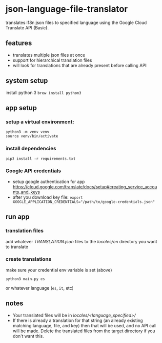 # json-language-file-translator
translates i18n json files to specified language using the Google Cloud Translate API (Basic).

## features
- translates multiple json files at once
- support for hierarchical translation files
- will look for translations that are already present before calling API

## system setup
install python 3 `brew install python3`

## app setup
### setup a virtual environment:
    python3 -m venv venv
    source venv/bin/activate

### install dependencies
    pip3 install -r requirements.txt

### Google API credentials
- setup google authentication for app https://cloud.google.com/translate/docs/setup#creating_service_accounts_and_keys
- after you download key file: `export GOOGLE_APPLICATION_CREDENTIALS="/path/to/google-credentials.json"`

## run app
### translation files
add whatever *TRANSLATION.json* files to the *locales/en* directory you want to translate

### create translations
make sure your credential env variable is set (above)

    python3 main.py es
or whatever language (`es`, `it`, etc)

## notes
- Your translated files will be in *locales/<language_specified>/*
- If there is already a translation for that string (an already existing matching language, file, and key) then that will be used, and no API call will be made. Delete the translated files from the target directory if you don't want this.

